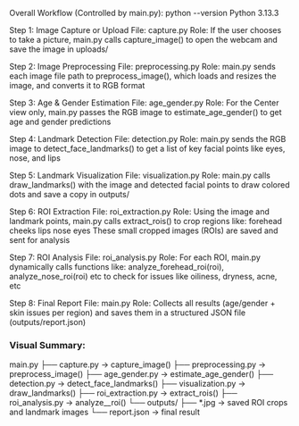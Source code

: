 Overall Workflow (Controlled by main.py): python --version
Python 3.13.3

Step 1: Image Capture or Upload
    File: capture.py
    Role: If the user chooses to take a picture, main.py calls capture_image() to open the webcam and save the image in uploads/

Step 2: Image Preprocessing
    File: preprocessing.py
    Role: main.py sends each image file path to preprocess_image(), which loads and resizes the image, and converts it to RGB format

Step 3: Age & Gender Estimation
    File: age_gender.py
    Role: For the Center view only, main.py passes the RGB image to estimate_age_gender() to get age and gender predictions

Step 4: Landmark Detection
    File: detection.py
    Role: main.py sends the RGB image to detect_face_landmarks() to get a list of key facial points like eyes, nose, and lips

Step 5: Landmark Visualization
    File: visualization.py
    Role: main.py calls draw_landmarks() with the image and detected facial points to draw colored dots and save a copy in outputs/

Step 6: ROI Extraction
    File: roi_extraction.py
    Role: Using the image and landmark points, main.py calls extract_rois() to crop regions like:
    forehead
    cheeks
    lips
    nose
    eyes
These small cropped images (ROIs) are saved and sent for analysis

Step 7: ROI Analysis
    File: roi_analysis.py
    Role: For each ROI, main.py dynamically calls functions like:
    analyze_forehead_roi(roi), analyze_nose_roi(roi) etc to check for issues like oiliness, dryness, acne, etc

Step 8: Final Report
    File: main.py
    Role: Collects all results (age/gender + skin issues per region) and saves them in a structured JSON file (outputs/report.json)




### Visual Summary:

main.py
├── capture.py           → capture_image()
├── preprocessing.py     → preprocess_image()
├── age_gender.py        → estimate_age_gender()
├── detection.py         → detect_face_landmarks()
├── visualization.py     → draw_landmarks()
├── roi_extraction.py    → extract_rois()
├── roi_analysis.py      → analyze_<region>_roi()
└── outputs/
    ├── *.jpg            → saved ROI crops and landmark images
    └── report.json      → final result

